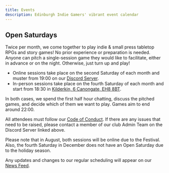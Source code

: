 ```yaml
---
title: Events
description: Edinburgh Indie Gamers' vibrant event calendar
---
```

## Open Saturdays

Twice per month, we come together to play indie & small press tabletop RPGs and story games! No prior experience or preparation is needed. Anyone can pitch a single-session game they would like to facilitate, either in advance or on the night. Otherwise, just turn up and play!

* Online sessions take place on the second Saturday of each month and muster from 19:00 on our [Discord Server](https://discord.gg/6vNbsq5tSV).
* In-person sessions take place on the fourth Saturday of each month and start from 18:30 in [Kilderkin, 6 Canongate, EH8 8BT](https://kilderkingroup.co.uk/kilderkin-2/).

In both cases, we spend the first half hour chatting, discuss the pitched games, and decide which of them we want to play. Games aim to end around 22:00. 

All attendees must follow our [Code of Conduct](https://edinburgh-indie-gamers.netlify.app/code-of-conduct). If there are any issues that need to be raised, please contact a member of our club Admin Team on the Discord Server linked above. 

Please note that in August, both sessions will be online due to the Festival. Also, the fourth Saturday in December does not have an Open Saturday due to the holiday season. 

Any updates and changes to our regular scheduling will appear on our [News Feed](https://edinburgh-indie-gamers.netlify.app/news).